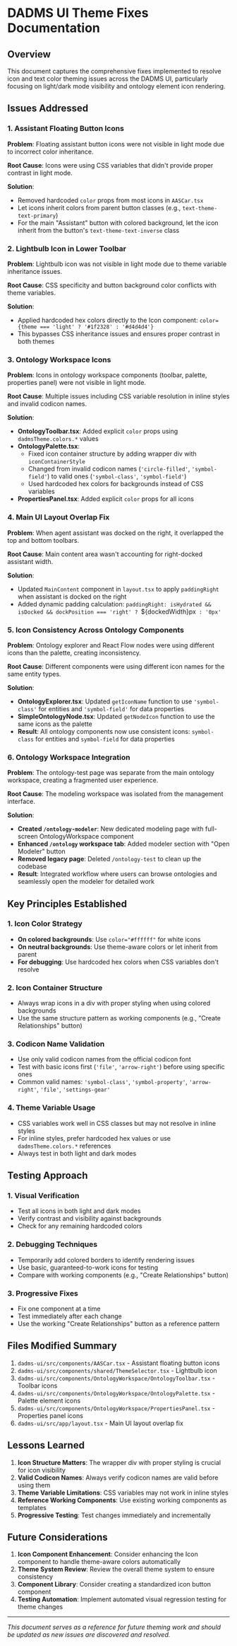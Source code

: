 # DADMS UI Theme Fixes Documentation

## Overview
This document captures the comprehensive fixes implemented to resolve icon and text color theming issues across the DADMS UI, particularly focusing on light/dark mode visibility and ontology element icon rendering.

## Issues Addressed

### 1. Assistant Floating Button Icons
**Problem**: Floating assistant button icons were not visible in light mode due to incorrect color inheritance.

**Root Cause**: Icons were using CSS variables that didn't provide proper contrast in light mode.

**Solution**: 
- Removed hardcoded `color` props from most icons in `AASCar.tsx`
- Let icons inherit colors from parent button classes (e.g., `text-theme-text-primary`)
- For the main "Assistant" button with colored background, let the icon inherit from the button's `text-theme-text-inverse` class

### 2. Lightbulb Icon in Lower Toolbar
**Problem**: Lightbulb icon was not visible in light mode due to theme variable inheritance issues.

**Root Cause**: CSS specificity and button background color conflicts with theme variables.

**Solution**: 
- Applied hardcoded hex colors directly to the Icon component: `color={theme === 'light' ? '#1f2328' : '#d4d4d4'}`
- This bypasses CSS inheritance issues and ensures proper contrast in both themes

### 3. Ontology Workspace Icons
**Problem**: Icons in ontology workspace components (toolbar, palette, properties panel) were not visible in light mode.

**Root Cause**: Multiple issues including CSS variable resolution in inline styles and invalid codicon names.

**Solution**: 
- **OntologyToolbar.tsx**: Added explicit `color` props using `dadmsTheme.colors.*` values
- **OntologyPalette.tsx**: 
  - Fixed icon container structure by adding wrapper div with `iconContainerStyle`
  - Changed from invalid codicon names (`'circle-filled'`, `'symbol-field'`) to valid ones (`'symbol-class'`, `'symbol-field'`)
  - Used hardcoded hex colors for backgrounds instead of CSS variables
- **PropertiesPanel.tsx**: Added explicit `color` props for all icons

### 4. Main UI Layout Overlap Fix
**Problem**: When agent assistant was docked on the right, it overlapped the top and bottom toolbars.

**Root Cause**: Main content area wasn't accounting for right-docked assistant width.

**Solution**: 
- Updated `MainContent` component in `layout.tsx` to apply `paddingRight` when assistant is docked on the right
- Added dynamic padding calculation: `paddingRight: isHydrated && isDocked && dockPosition === 'right' ? `${dockedWidth}px` : '0px'`

### 5. Icon Consistency Across Ontology Components
**Problem**: Ontology explorer and React Flow nodes were using different icons than the palette, creating inconsistency.

**Root Cause**: Different components were using different icon names for the same entity types.

**Solution**: 
- **OntologyExplorer.tsx**: Updated `getIconName` function to use `'symbol-class'` for entities and `'symbol-field'` for data properties
- **SimpleOntologyNode.tsx**: Updated `getNodeIcon` function to use the same icons as the palette
- **Result**: All ontology components now use consistent icons: `symbol-class` for entities and `symbol-field` for data properties

### 6. Ontology Workspace Integration
**Problem**: The ontology-test page was separate from the main ontology workspace, creating a fragmented user experience.

**Root Cause**: The modeling workspace was isolated from the management interface.

**Solution**: 
- **Created `/ontology-modeler`**: New dedicated modeling page with full-screen OntologyWorkspace component
- **Enhanced `/ontology` workspace tab**: Added modeler section with "Open Modeler" button
- **Removed legacy page**: Deleted `/ontology-test` to clean up the codebase
- **Result**: Integrated workflow where users can browse ontologies and seamlessly open the modeler for detailed work

## Key Principles Established

### 1. Icon Color Strategy
- **On colored backgrounds**: Use `color="#ffffff"` for white icons
- **On neutral backgrounds**: Use theme-aware colors or let inherit from parent
- **For debugging**: Use hardcoded hex colors when CSS variables don't resolve

### 2. Icon Container Structure
- Always wrap icons in a div with proper styling when using colored backgrounds
- Use the same structure pattern as working components (e.g., "Create Relationships" button)

### 3. Codicon Name Validation
- Use only valid codicon names from the official codicon font
- Test with basic icons first (`'file'`, `'arrow-right'`) before using specific ones
- Common valid names: `'symbol-class'`, `'symbol-property'`, `'arrow-right'`, `'file'`, `'settings-gear'`

### 4. Theme Variable Usage
- CSS variables work well in CSS classes but may not resolve in inline styles
- For inline styles, prefer hardcoded hex values or use `dadmsTheme.colors.*` references
- Always test in both light and dark modes

## Testing Approach

### 1. Visual Verification
- Test all icons in both light and dark modes
- Verify contrast and visibility against backgrounds
- Check for any remaining hardcoded colors

### 2. Debugging Techniques
- Temporarily add colored borders to identify rendering issues
- Use basic, guaranteed-to-work icons for testing
- Compare with working components (e.g., "Create Relationships" button)

### 3. Progressive Fixes
- Fix one component at a time
- Test immediately after each change
- Use the working "Create Relationships" button as a reference pattern

## Files Modified Summary

1. `dadms-ui/src/components/AASCar.tsx` - Assistant floating button icons
2. `dadms-ui/src/components/shared/ThemeSelector.tsx` - Lightbulb icon
3. `dadms-ui/src/components/OntologyWorkspace/OntologyToolbar.tsx` - Toolbar icons
4. `dadms-ui/src/components/OntologyWorkspace/OntologyPalette.tsx` - Palette element icons
5. `dadms-ui/src/components/OntologyWorkspace/PropertiesPanel.tsx` - Properties panel icons
6. `dadms-ui/src/app/layout.tsx` - Main UI layout overlap fix

## Lessons Learned

1. **Icon Structure Matters**: The wrapper div with proper styling is crucial for icon visibility
2. **Valid Codicon Names**: Always verify codicon names are valid before using them
3. **Theme Variable Limitations**: CSS variables may not work in inline styles
4. **Reference Working Components**: Use existing working components as templates
5. **Progressive Testing**: Test changes immediately and incrementally

## Future Considerations

1. **Icon Component Enhancement**: Consider enhancing the Icon component to handle theme-aware colors automatically
2. **Theme System Review**: Review the overall theme system to ensure consistency
3. **Component Library**: Consider creating a standardized icon button component
4. **Testing Automation**: Implement automated visual regression testing for theme changes

---

*This document serves as a reference for future theming work and should be updated as new issues are discovered and resolved.* 